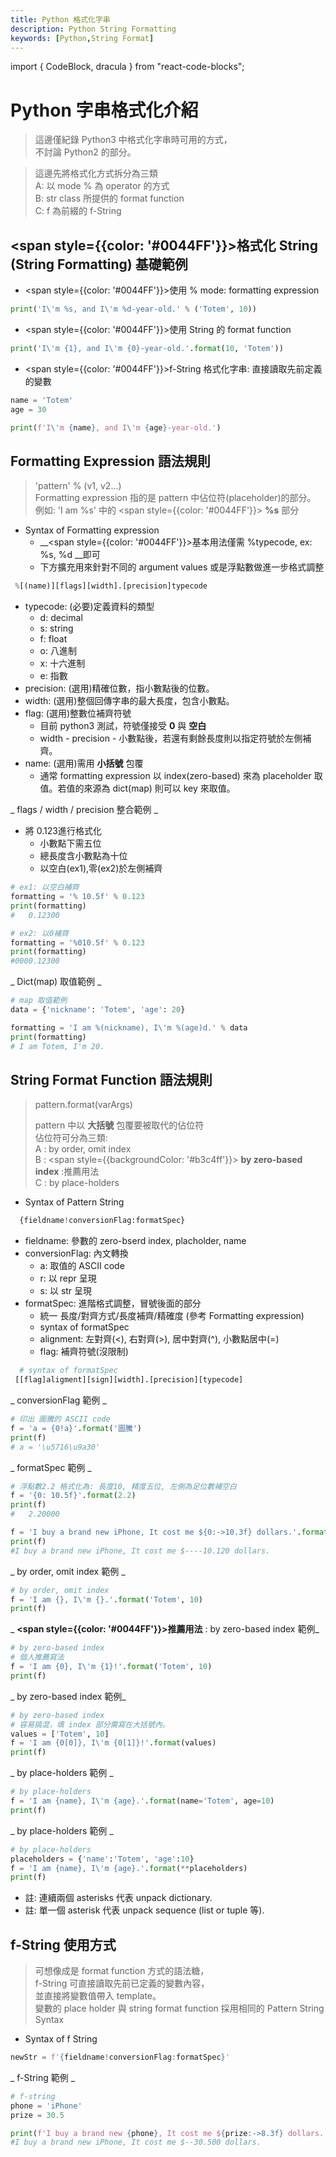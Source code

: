 ```yaml
---
title: Python 格式化字串
description: Python String Formatting
keywords: [Python,String Format]
---
```

import { CodeBlock, dracula  } from "react-code-blocks";

# Python 字串格式化介紹
> 這邊僅紀錄 Python3 中格式化字串時可用的方式，  
> 不討論 Python2 的部分。 

> 這邊先將格式化方式拆分為三類  
> A: 以 mode % 為 operator 的方式  
> B: str class 所提供的 format function  
> C: f 為前綴的 f-String

## <span style={{color: '#0044FF'}}>格式化 String (String Formatting) 基礎範例</span>
* <span style={{color: '#0044FF'}}>使用 % mode: formatting expression</span>   

```python
print('I\'m %s, and I\'m %d-year-old.' % ('Totem', 10))
```
* <span style={{color: '#0044FF'}}>使用 String 的 format function</span>    

```python
print('I\'m {1}, and I\'m {0}-year-old.'.format(10, 'Totem'))
```

* <span style={{color: '#0044FF'}}>f-String 格式化字串: 直接讀取先前定義的變數</span>  

```python
name = 'Totem'
age = 30

print(f'I\'m {name}, and I\'m {age}-year-old.')
```



## Formatting Expression 語法規則

> 'pattern' % (v1, v2...)  
> Formatting expression 指的是 pattern 中佔位符(placeholder)的部分。  
> 例如: 'I am %s' 中的 <span style={{color: '#0044FF'}}> __%s__ </span>部分   

* Syntax of Formatting expression
    * __<span style={{color: '#0044FF'}}>基本用法僅需 %typecode, ex: %s, %d </span>__即可  
    * 下方擴充用來針對不同的 argument values 或是浮點數做進一步格式調整  

```python
 %[(name)][flags][width].[precision]typecode
```

* typecode: (必要)定義資料的類型  
    * d: decimal  
    * s: string  
    * f: float  
    * o: 八進制  
    * x: 十六進制  
    * e: 指數  
* precision: (選用)精確位數，指小數點後的位數。  
* width: (選用)整個回傳字串的最大長度，包含小數點。   
* flag: (選用)整數位補齊符號  
    * 目前 python3 測試，符號僅接受 __0__ 與 __空白__  
    * width - precision - 小數點後，若還有剩餘長度則以指定符號於左側補齊。  
* name: (選用)需用 __小括號__ 包覆  
    * 通常 formatting expression 以 index(zero-based) 來為 placeholder 取值。若值的來源為 dict(map) 則可以 key 來取值。  


 _ flags / width / precision 整合範例 _

* 將 0.123進行格式化
    * 小數點下需五位
    * 總長度含小數點為十位
    * 以空白(ex1),零(ex2)於左側補齊
     
```python
# ex1: 以空白補齊
formatting = '% 10.5f' % 0.123
print(formatting)
#   0.12300

# ex2: 以0補齊
formatting = '%010.5f' % 0.123
print(formatting)
#0000.12300
```
    
 _ Dict(map) 取值範例 _ 
 
 ```python
# map 取值範例
data = {'nickname': 'Totem', 'age': 20}

formatting = 'I am %(nickname), I\'m %(age)d.' % data
print(formatting)
# I am Totem, I'm 20.
```
 

## String Format Function 語法規則

> pattern.format(varArgs)
> 
> pattern 中以 __大括號__ 包覆要被取代的佔位符  
> 佔位符可分為三類:  
> A : by order, omit index  
> B : <span style={{backgroundColor: '#b3c4ff'}}> __by zero-based index__ </span>:推薦用法   
> C : by place-holders  


* Syntax of Pattern String

```python
  {fieldname!conversionFlag:formatSpec}
```
* fieldname: 參數的 zero-bserd index, placholder, name
* conversionFlag: 內文轉換
    * a: 取值的 ASCII code
    * r: 以 repr 呈現
    * s: 以 str 呈現
* formatSpec: 進階格式調整，冒號後面的部分     
    * 統一 長度/對齊方式/長度補齊/精確度 (參考 Formatting expression)  
    * syntax of formatSpec  
    * alignment: 左對齊(<), 右對齊(>), 居中對齊(^), 小數點居中(=)  
    * flag: 補齊符號(沒限制)  

```python
  # syntax of formatSpec
 [[flag]aligment][sign][width].[precision][typecode]    
```

_  conversionFlag 範例  _

```python
# 印出 圖騰的 ASCII code
f = 'a = {0!a}'.format('圖騰')
print(f)
# a = '\u5716\u9a30'
```

_ formatSpec 範例 _

```python
# 浮點數2.2 格式化為: 長度10, 精度五位, 左側為足位數補空白
f = '{0: 10.5f}'.format(2.2)
print(f)
#   2.20000

f = 'I buy a brand new iPhone, It cost me ${0:->10.3f} dollars.'.format(10.12)
print(f)
#I buy a brand new iPhone, It cost me $----10.120 dollars.
```


_ by order, omit index 範例 _

```python
# by order, omit index
f = 'I am {}, I\'m {}.'.format('Totem', 10)
print(f)

```

_ __<span style={{color: '#0044FF'}}>推薦用法</span>__ : by zero-based index 範例_  

```python
# by zero-based index
# 個人推薦寫法
f = 'I am {0}, I\'m {1}!'.format('Totem', 10)
print(f)
```

_ by zero-based index 範例_  

```python
# by zero-based index
# 容易搞混，填 index 部分需寫在大括號內。
values = ['Totem', 10]
f = 'I am {0[0]}, I\'m {0[1]}!'.format(values)
print(f)
```


_ by place-holders 範例 _  

```python
# by place-holders
f = 'I am {name}, I\'m {age}.'.format(name='Totem', age=10)
print(f)
```

_ by place-holders 範例 _

```python
# by place-holders
placeholders = {'name':'Totem', 'age':10}
f = 'I am {name}, I\'m {age}.'.format(**placeholders)
print(f)
```

* 註: 連續兩個 asterisks 代表 unpack dictionary.
* 註: 單一個 asterisk 代表 unpack sequence (list or tuple 等).


## f-String 使用方式

> 可想像成是 format function 方式的語法糖，   
> f-String 可直接讀取先前已定義的變數內容，  
> 並直接將變數值帶入 template。  
> 變數的 place holder 與 string format function 採用相同的 Pattern String Syntax

* Syntax of f String

```python
newStr = f'{fieldname!conversionFlag:formatSpec}'
```

_ f-String 範例 _ 

```python
# f-string
phone = 'iPhone'
prize = 30.5

print(f'I buy a brand new {phone}, It cost me ${prize:->8.3f} dollars. ')
#I buy a brand new iPhone, It cost me $--30.500 dollars.  
```  

